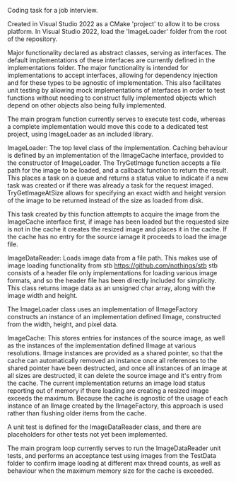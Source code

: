 Coding task for a job interview.

Created in Visual Studio 2022 as a CMake 'project' to allow it to be cross platform.  In Visual Studio 2022, load the 'ImageLoader' folder from the root of the repository. 

Major functionality declared as abstract classes, serving as interfaces.
The default implementations of these interfaces are currently defined in the implementations folder.
The major functionality is intended for implementations to accept interfaces, allowing for dependency injection and for these types to be agnostic of implementation. This also facilitates unit testing by allowing mock implementations of interfaces in order to test functions without needing to construct fully implemented objects which depend on other objects also being fully implemented.

The main program function currently serves to execute test code, whereas a complete implementation would move this code to a dedicated test project, using ImageLoader as an included library.

ImageLoader:
The top level class of the implementation. Caching behaviour is defined by an implementation of the IImageCache interface, provided to the constructor of ImageLoader.
The TryGetImage function accepts a file path for the image to be loaded, and a callback function to return the result. This places a task on a queue and returns a status value to indicate if a new task was created or if there was already a task for the request imaged. TryGetImageAtSize allows for specifying an exact width and height version of the image to be returned instead of the size as loaded from disk.

This task created by this function attempts to acquire the image from the ImageCache interface first, if image has been loaded but the requested size is not in the cache it creates the resized image and places it in the cache. If the cache has no entry for the source iamage it proceeds to load the image file.

ImageDataReader:
Loads image data from a file path. This makes use of image loading functionality from stb https://github.com/nothings/stb 
stb consists of a header file only implementations for loading various image formats, and so the header file has been directly included for simplicity.
This class returns image data as an unsigned char array, along with the image width and height.

The ImageLoader class uses an implementation of IImageFactory constructs an instance of an implementation defined IImage, constructed from the width, height, and pixel data.

ImageCache:
This stores entries for instances of the source image, as well as the instances of the implementation defined IImage at various resolutions. IImage instances are provided as a shared pointer, so that the cache can automatically removed an instance once all references to the shared pointer have been destructed, and once all instances of an image at all sizes are destructed, it can delete the source image and it's entry from the cache.
The current implementation returns an image load status reporting out of memory if there loading are creating a resized image exceeds the maximum. Because the cache is agnostic of the usage of each instance of an IImage created by the IImageFactory, this approach is used rather than flushing older items from the cache.

A unit test is defined for the ImageDataReader class, and there are placeholders for other tests not yet been implemented.

The main program loop currently serves to run the ImageDataReader unit tests, and performs an acceptance test using images from the TestData folder to confirm image loading at different max thread counts, as well as behaviour when the maximum memory size for the cache is exceeded.

